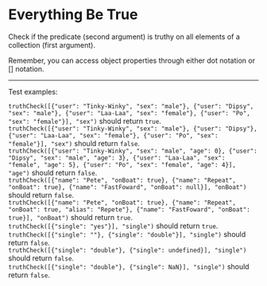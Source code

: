 # Everything Be True

Check if the predicate (second argument) is truthy on all elements of a collection (first argument).

Remember, you can access object properties through either dot notation or [] notation.

---

Test examples:

`truthCheck([{"user": "Tinky-Winky", "sex": "male"}, {"user": "Dipsy", "sex": "male"}, {"user": "Laa-Laa", "sex": "female"}, {"user": "Po", "sex": "female"}], "sex")` should return `true`.\
`truthCheck([{"user": "Tinky-Winky", "sex": "male"}, {"user": "Dipsy"}, {"user": "Laa-Laa", "sex": "female"}, {"user": "Po", "sex": "female"}], "sex")` should return `false`.\
`truthCheck([{"user": "Tinky-Winky", "sex": "male", "age": 0}, {"user": "Dipsy", "sex": "male", "age": 3}, {"user": "Laa-Laa", "sex": "female", "age": 5}, {"user": "Po", "sex": "female", "age": 4}], "age")` should return `false`.\
`truthCheck([{"name": "Pete", "onBoat": true}, {"name": "Repeat", "onBoat": true}, {"name": "FastFoward", "onBoat": null}], "onBoat")` should return `false`.\
`truthCheck([{"name": "Pete", "onBoat": true}, {"name": "Repeat", "onBoat": true, "alias": "Repete"}, {"name": "FastFoward", "onBoat": true}], "onBoat")` should return `true`.\
`truthCheck([{"single": "yes"}], "single")` should return `true`.\
`truthCheck([{"single": ""}, {"single": "double"}], "single")` should return `false`.\
`truthCheck([{"single": "double"}, {"single": undefined}], "single")` should return `false`.\
`truthCheck([{"single": "double"}, {"single": NaN}], "single")` should return `false`.
